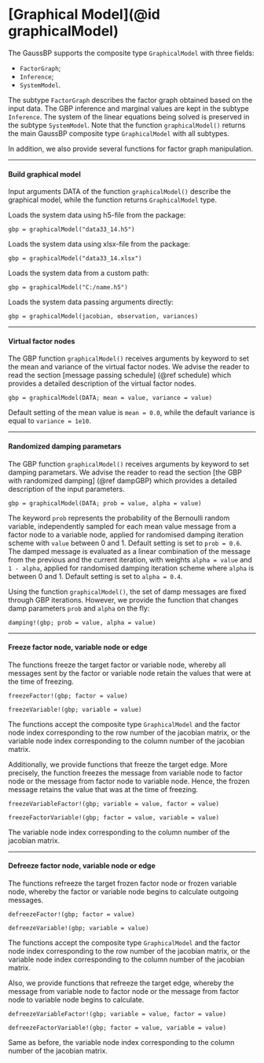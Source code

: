 # [Graphical Model](@id graphicalModel)

The GaussBP supports the composite type `GraphicalModel` with three fields:
- `FactorGraph`;
- `Inference`;
- `SystemModel`.

The subtype `FactorGraph` describes the factor graph obtained based on the input data. The GBP inference and marginal values are kept in the subtype `Inference`. The system of the linear equations being solved is preserved in the subtype `SystemModel`. Note that the function `graphicalModel()` returns the main GaussBP composite type `GraphicalModel` with all subtypes.

In addition, we also provide several functions for factor graph manipulation.

---

#### Build graphical model

Input arguments DATA of the function `graphicalModel()` describe the graphical model, while the function returns `GraphicalModel` type.

Loads the system data using h5-file from the package:
```julia-repl
gbp = graphicalModel("data33_14.h5")
```

Loads the system data using xlsx-file from the package:
```julia-repl
gbp = graphicalModel("data33_14.xlsx")
```

Loads the system data from a custom path:
```julia-repl
gbp = graphicalModel("C:/name.h5")
```

Loads the system data passing arguments directly:
```julia-repl
gbp = graphicalModel(jacobian, observation, variances)
```

---

#### Virtual factor nodes

The GBP function `graphicalModel()` receives arguments by keyword to set the mean and variance of the virtual factor nodes. We advise the reader to read the section [message passing schedule] (@ref schedule) which provides a detailed description of the virtual factor nodes.

```julia-repl
gbp = graphicalModel(DATA; mean = value, variance = value)
```
Default setting of the mean value is `mean = 0.0`, while the default variance is equal to `variance = 1e10`.

---

#### Randomized damping parametars

The GBP function `graphicalModel()` receives arguments by keyword to set damping parametars. We advise the reader to read the section [the GBP with randomized damping] (@ref dampGBP) which provides a detailed description of the input parameters.
```julia-repl
gbp = graphicalModel(DATA; prob = value, alpha = value)
```
The keyword `prob` represents the probability of the Bernoulli random variable, independently sampled for each mean value message from a factor node to a variable node, applied for randomised damping iteration scheme with `value` between 0 and 1. Default setting is set to `prob = 0.6`. The damped message is evaluated as a linear combination of the message from the previous and the current iteration, with weights `alpha = value` and `1 - alpha`, applied for randomised damping iteration scheme where `alpha` is between 0 and 1. Default setting is set to `alpha = 0.4`.

Using the function `graphicalModel()`, the set of damp messages are fixed through GBP iterations. However, we provide the function that changes damp parameters `prob` and `alpha` on the fly:
```julia-repl
damping!(gbp; prob = value, alpha = value)
```

---

#### Freeze factor node, variable node or edge
The functions freeze the target factor or variable node, whereby all messages sent by the factor or variable node retain the values that were at the time of freezing.
```julia-repl
freezeFactor!(gbp; factor = value)
```
```julia-repl
freezeVariable!(gbp; variable = value)
```
The functions accept the composite type `GraphicalModel` and the factor node index corresponding to the row number of the jacobian matrix, or the variable node index corresponding to the column number of the jacobian matrix.

Additionally, we provide functions that freeze the target edge. More precisely, the function freezes the message from variable node to factor node or the message from factor node to variable node. Hence, the frozen message retains the value that was at the time of freezing.
```julia-repl
freezeVariableFactor!(gbp; variable = value, factor = value)
```
```julia-repl
freezeFactorVariable!(gbp; factor = value, variable = value)
```
The variable node index corresponding to the column number of the jacobian matrix.

---

#### Defreeze factor node, variable node or edge
The functions refreeze the target frozen factor node or frozen variable node, whereby the factor or variable node begins to calculate outgoing messages.
```julia-repl
defreezeFactor!(gbp; factor = value)
```
```julia-repl
defreezeVariable!(gbp; variable = value)
```
The functions accept the composite type `GraphicalModel` and the factor node index corresponding to the row number of the jacobian matrix, or the variable node index corresponding to the column number of the jacobian matrix.

Also, we provide functions that refreeze the target edge, whereby the message from variable node to factor node or the message from factor node to variable node begins to calculate.
```julia-repl
defreezeVariableFactor!(gbp; variable = value, factor = value)
```
```julia-repl
defreezeFactorVariable!(gbp; factor = value, variable = value)
```
Same as before, the variable node index corresponding to the column number of the jacobian matrix.